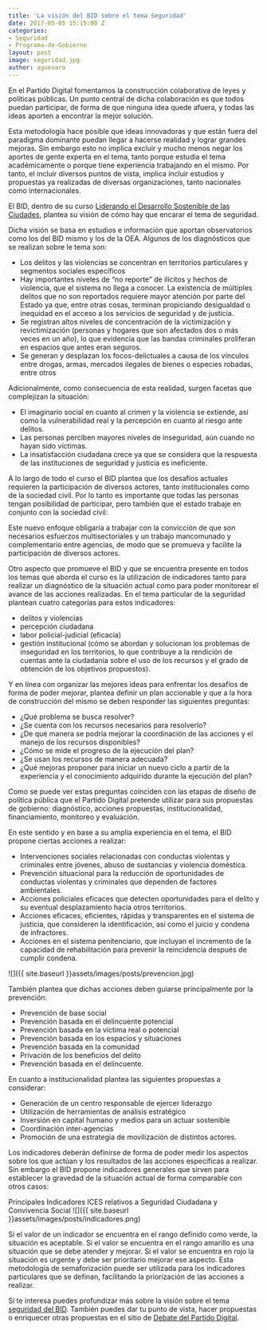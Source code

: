 ```yaml
---
title: 'La visión del BID sobre el tema Seguridad'
date: 2017-05-05 15:15:00 Z
categories:
- Seguridad
- Programa-de-Gobierno
layout: post
image: seguridad.jpg
author: aguevara
---
```


En el Partido Digital fomentamos la construcción colaborativa de leyes y políticas públicas. Un punto central de dicha colaboración es que todos puedan participar, de forma de que ninguna idea quede afuera, y todas las ideas aporten a encontrar la mejor solución.

Esta metodología hace posible que ideas innovadoras y que están fuera del paradigma dominante puedan llegar a hacerse realidad y lograr grandes mejoras. Sin embargo esto no implica excluir y mucho menos negar los aportes de gente experta en el tema, tanto porque estudia el tema académicamente o porque tiene experiencia trabajando en el mismo. Por tanto, el incluir diversos puntos de vista, implica incluir estudios y propuestas ya realizadas de diversas organizaciones, tanto nacionales como internacionales.

El BID, dentro de su curso [Liderando el Desarrollo Sostenible de las Ciudades](https://www.edx.org/course/liderando-el-desarrollo-sostenible-de-idbx-idb4x-2), plantea su visión de cómo hay que encarar el tema de seguridad.

Dicha visión se basa en estudios e información que aportan observatorios como los del BID mismo y los de la OEA. Algunos de los diagnósticos que se realizan sobre le tema son:

- Los delitos y las violencias se concentran en territorios particulares y segmentos sociales específicos
- Hay importantes niveles de “no reporte” de ilícitos y hechos de violencia, que el sistema no llega a conocer. La existencia de múltiples delitos que no son reportados requiere mayor atención por parte del Estado ya que, entre otras cosas, terminan propiciando desigualdad o inequidad en el acceso a los servicios de seguridad y de justicia. 
- Se registran altos niveles de concentración de la victimización y revictimización (personas y hogares que son afectados dos o más veces en un año), lo que evidencia que las bandas criminales proliferan en espacios que antes eran seguros. 
- Se generan y desplazan los focos-delictuales a causa de los vínculos entre drogas, armas, mercados ilegales de bienes o especies robadas, entre otros

Adicionalmente, como consecuencia de esta realidad, surgen facetas que complejizan la situación: 

- El imaginario social en cuanto al crimen y la violencia se extiende, así como la vulnerabilidad real y la percepción en cuanto al riesgo ante delitos. 
- Las personas perciben mayores niveles de inseguridad, aún cuando no hayan sido víctimas. 
- La insatisfacción ciudadana crece ya que se considera que la respuesta de las instituciones de seguridad y justicia es ineficiente. 

A lo largo de todo el curso el BID plantea que los desafíos actuales requieren la participación de diversos actores, tanto institucionales como de la sociedad civil. Por lo tanto es importante que todas las personas tengan posibilidad de participar, pero también que el estado trabaje en conjunto con la sociedad civil: 

Este nuevo enfoque obligaría a trabajar con la convicción de que son necesarios esfuerzos multisectoriales y un trabajo mancomunado y complementario entre agencias, de modo que se promueva y facilite la participación de diversos actores.

Otro aspecto que promueve el BID y que se encuentra presente en todos los temas que aborda el curso es la utilización de indicadores tanto para realizar un diagnóstico de la situación actual como para poder monitorear el avance de las acciones realizadas. En el tema particular de la seguridad plantean cuatro categorías para estos indicadores: 

- delitos y violencias 
- percepción ciudadana 
- labor policial-judicial (eficacia) 
- gestión institucional (cómo se abordan y solucionan los problemas de inseguridad en los territorios, lo que contribuye a la rendición de cuentas ante la ciudadanía sobre el uso de los recursos y el grado de obtención de los objetivos propuestos).

Y en línea con organizar las mejores ideas para enfrentar los desafíos de forma de poder mejorar, plantea definir un plan accionable y que a la hora de construcción del mismo se deben responder las siguientes preguntas: 

- ¿Qué problema se busca resolver? 
- ¿Se cuenta con los recursos necesarios para resolverlo? 
- ¿De qué manera se podría mejorar la coordinación de las acciones y el manejo de los recursos disponibles? 
- ¿Cómo se mide el progreso de la ejecución del plan? 
- ¿Se usan los recursos de manera adecuada? 
- ¿Qué mejoras proponer para iniciar un nuevo ciclo a partir de la experiencia y el conocimiento adquirido durante la ejecución del plan?

Como se puede ver estas preguntas coinciden con las etapas de diseño de política pública que el Partido Digital pretende utilizar para sus propuestas de gobierno: diagnóstico, acciones propuestas, institucionalidad, financiamiento, monitoreo y evaluación.

En este sentido y en base a su amplia experiencia en el tema, el BID propone ciertas acciones a realizar: 

- Intervenciones sociales relacionadas con conductas violentas y criminales entre jóvenes, abuso de sustancias y violencia doméstica. 
- Prevención situacional para la reducción de oportunidades de conductas violentas y criminales que dependen de factores ambientales. 
- Acciones policiales eficaces que detecten oportunidades para el delito y su eventual desplazamiento hacia otros territorios. 
- Acciones eficaces, eficientes, rápidas y transparentes en el sistema de justicia, que consideren la identificación, así como el juicio y condena de infractores. 
- Acciones en el sistema penitenciario, que incluyan el incremento de la capacidad de rehabilitación para prevenir la reincidencia después de cumplir condena. 

![]({{ site.baseurl }}assets/images/posts/prevencion.jpg)

También plantea que dichas acciones deben guiarse principalmente por la prevención:

- Prevención de base social 
- Prevención basada en el delincuente potencial 
- Prevención basada en la víctima real o potencial 
- Prevención basada en los espacios y situaciones 
- Prevención basada en la comunidad 
- Privación de los beneficios del delito 
- Prevención basada en el delincuente.

En cuanto a institucionalidad plantea las siguientes propuestas a considerar:

- Generación de un centro responsable de ejercer liderazgo 
- Utilización de herramientas de análisis estratégico 
- Inversión en capital humano y medios para un actuar sostenible 
- Coordinación inter-agencias 
- Promoción de una estrategia de movilización de distintos actores. 

Los indicadores deberán definirse de forma de poder medir los aspectos sobre los que actúan y los resultados de las acciones específicas a realizar. Sin embargo el BID propone indicadores generales que sirven para establecer la gravedad de la situación actual de forma comparable con otros casos:

Principales Indicadores ICES relativos a Seguridad Ciudadana y Convivencia Social
![]({{ site.baseurl }}assets/images/posts/indicadores.png)

Si el valor de un indicador se encuentra en el rango definido como verde, la situación es aceptable. Si el valor se encuentra en el rango amarillo es una situación que se debe atender y mejorar. Si el valor se encuentra en rojo la situación es urgente y debe ser prioritario mejorar ese aspecto. Esta metodología de semaforización puede ser utilizada para los indicadores particulares que se definan, facilitando la priorización de las acciones a realizar.

Si te interesa puedes profundizar más sobre la visión sobre el tema [seguridad del BID](http://www.iadb.org/es/temas/seguridad-ciudadana). También puedes dar tu punto de vista, hacer propuestas o enriquecer otras propuestas en el sitio de [Debate del Partido Digital](https://debate.partidodigital.org.uy/).

